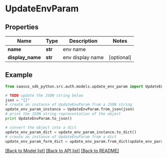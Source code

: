 # UpdateEnvParam


## Properties
Name | Type | Description | Notes
------------ | ------------- | ------------- | -------------
**name** | **str** | env name | 
**display_name** | **str** | env display name | [optional] 

## Example

```python
from saasus_sdk_python.src.auth.models.update_env_param import UpdateEnvParam

# TODO update the JSON string below
json = "{}"
# create an instance of UpdateEnvParam from a JSON string
update_env_param_instance = UpdateEnvParam.from_json(json)
# print the JSON string representation of the object
print UpdateEnvParam.to_json()

# convert the object into a dict
update_env_param_dict = update_env_param_instance.to_dict()
# create an instance of UpdateEnvParam from a dict
update_env_param_form_dict = update_env_param.from_dict(update_env_param_dict)
```
[[Back to Model list]](../README.md#documentation-for-models) [[Back to API list]](../README.md#documentation-for-api-endpoints) [[Back to README]](../README.md)


